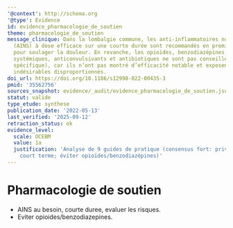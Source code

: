```yaml
---
'@context': http://schema.org
'@type': Evidence
id: evidence_pharmacologie_de_soutien
theme: pharmacologie_de_soutien
message_clinique: Dans la lombalgie commune, les anti-inflammatoires non stéroïdiens
  (AINS) à dose efficace sur une courte durée sont recommandés en première intention
  pour soulager la douleur. En revanche, les opioïdes, benzodiazépines, corticoïdes
  systémiques, anticonvulsivants et antibiotiques ne sont pas conseillés (sauf indication
  spécifique), car ils n’ont pas montré d’efficacité notable et exposent à des effets
  indésirables disproportionnés.
doi_url: https://doi.org/10.1186/s12998-022-00435-3
pmid: '35562756'
sources_snapshot: evidence/_audit/evidence_pharmacologie_de_soutien.json
statut: valide
type_etude: synthese
publication_date: '2022-05-13'
last_verified: '2025-09-12'
retraction_status: ok
evidence_level:
  scale: OCEBM
  value: 1a
  justification: 'Analyse de 9 guides de pratique (consensus fort: privilégier AINS
    court terme; éviter opioïdes/benzodiazépines)'
---
```

# Pharmacologie de soutien

- AINS au besoin, courte duree, evaluer les risques.
- Eviter opioides/benzodiazepines.

